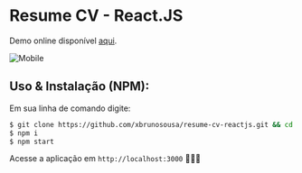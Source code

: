 # Resume CV - React.JS

Demo online disponível <a href="https://xbrunosousa.github.io/resume-cv-reactjs/dist" target="_blank">aqui</a>.

![Mobile](https://media.giphy.com/media/TIztlOydNrkI5xfQPJ/giphy.gif)

## Uso & Instalação (NPM):
Em sua linha de comando digite:
```sh
$ git clone https://github.com/xbrunosousa/resume-cv-reactjs.git && cd resume-cv-reactjs
$ npm i
$ npm start
```
Acesse a aplicação em `http://localhost:3000` 👨🏻‍💻